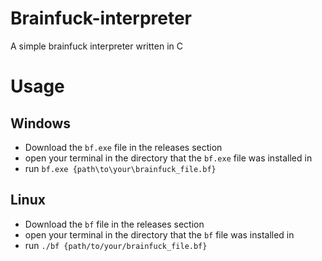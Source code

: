 # Brainfuck-interpreter
A simple brainfuck interpreter written in C

# Usage

## Windows
- Download the ``bf.exe`` file in the releases section
- open your terminal in the directory that the ``bf.exe`` file was installed in
- run ``bf.exe {path\to\your\brainfuck_file.bf}``

## Linux
- Download the ``bf`` file in the releases section
- open your terminal in the directory that the ``bf`` file was installed in
- run ``./bf {path/to/your/brainfuck_file.bf}``
